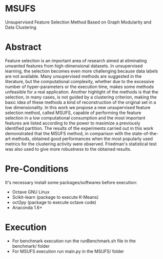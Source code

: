 # MSUFS
Unsupervised Feature Selection Method Based on Graph Modularity and Data Clustering

# Abstract

Feature selection is an important area of research aimed at eliminating unwanted features from high-dimensional datasets. In unsupervised learning, the selection becomes even more challenging because data labels are not available. Many unsupervised methods are suggested in the literature, but the computational complexity, whether due to the excessive number of hyper-parameters or the execution time, makes some methods unfeasible for a real application. Another highlight of the methods is that the selection, in many cases, is not guided by a clustering criterion, making the basic idea of these methods a kind of reconstruction of the original set in a low dimensionality. In this work we propose a new unsupervised feature selection method, called MSUFS, capable of performing the feature selection in a low computational consumption and the most important features are listed according to the power to maximize a previously identified partition. The results of the experiments carried out in this work demonstrated that the MSUFS method, in comparison with the state-of-the-art methods, obtained good performances when the most popularly used metrics for the clustering activity were observed. Friedman's statistical test was also used to give more robustness to the obtained results.

# Pre-Conditions
It's necessary install some packages/softwares before execution:

- Octave GNU Linux
- Scikit-learn (package to execute K-Means)
- oct2py (package to execute octave code)
- Anaconda 1.6+

# Execution
- For benchmark execution run the runBenchmark.sh file in the benchmark/ folder
- For MSUFS execution run main.py in the MSUFS/ folder
